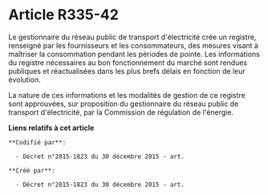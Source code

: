 # Article R335-42

Le gestionnaire du réseau public de transport d'électricité crée un registre, renseigné par les fournisseurs et les
consommateurs, des mesures visant à maîtriser la consommation pendant les périodes de pointe. Les informations du registre
nécessaires au bon fonctionnement du marché sont rendues publiques et réactualisées dans les plus brefs délais en fonction de
leur évolution.

La nature de ces informations et les modalités de gestion de ce registre sont approuvées, sur proposition du gestionnaire du
réseau public de transport d'électricité, par la Commission de régulation de l'énergie.

**Liens relatifs à cet article**

	**Codifié par**:

	  - Décret n°2015-1823 du 30 décembre 2015 - art.

	**Créé par**:

	  - Décret n°2015-1823 du 30 décembre 2015 - art.
